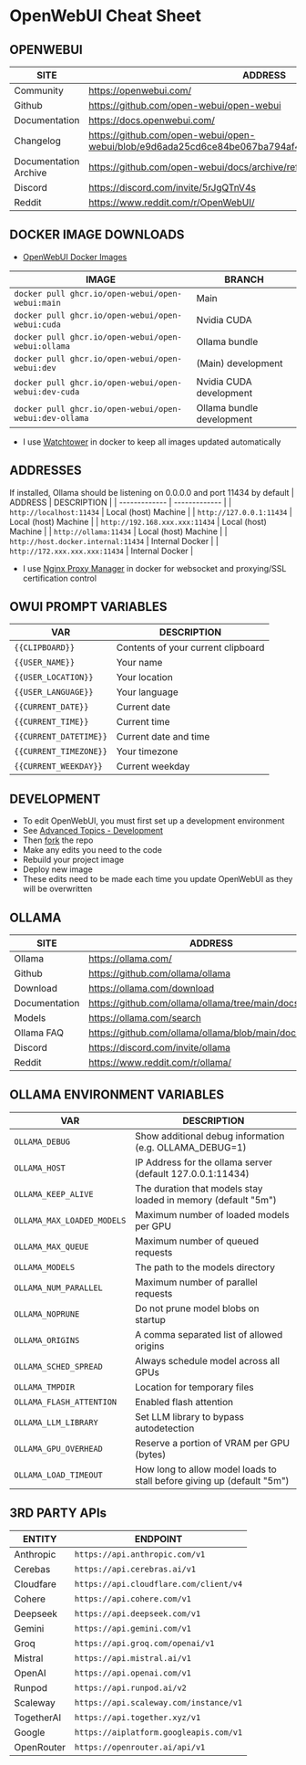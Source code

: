 # OpenWebUI Cheat Sheet

## OPENWEBUI
| SITE | ADDRESS |
| ------------- | ------------- |
| Community | https://openwebui.com/ |
| Github | https://github.com/open-webui/open-webui |
| Documentation | https://docs.openwebui.com/ |
| Changelog | https://github.com/open-webui/open-webui/blob/e9d6ada25cd6ce84be067ba794af4c9d7116edc7/CHANGELOG.md |
| Documentation Archive | https://github.com/open-webui/docs/archive/refs/heads/main.zip |
| Discord | https://discord.com/invite/5rJgQTnV4s |
| Reddit | https://www.reddit.com/r/OpenWebUI/ |

## DOCKER IMAGE DOWNLOADS
 - [OpenWebUI Docker Images](https://github.com/open-webui/open-webui/pkgs/container/open-webui/versions?filters%5Bversion_type%5D=tagged)

| IMAGE | BRANCH |
| ------------- | ------------- |
| ```docker pull ghcr.io/open-webui/open-webui:main``` | Main |
| ```docker pull ghcr.io/open-webui/open-webui:cuda``` | Nvidia CUDA |
| ```docker pull ghcr.io/open-webui/open-webui:ollama``` | Ollama bundle |
| ```docker pull ghcr.io/open-webui/open-webui:dev``` | (Main) development |
| ```docker pull ghcr.io/open-webui/open-webui:dev-cuda``` | Nvidia CUDA development |
| ```docker pull ghcr.io/open-webui/open-webui:dev-ollama``` | Ollama bundle development |
 * I use [Watchtower](https://github.com/containrrr/watchtower) in docker to keep all images updated automatically

## ADDRESSES
If installed, Ollama should be listening on 0.0.0.0 and port 11434 by default
| ADDRESS | DESCRIPTION |
| ------------- | ------------- |
| ```http://localhost:11434``` | Local (host) Machine |
| ```http://127.0.0.1:11434``` | Local (host) Machine | 
| ```http://192.168.xxx.xxx:11434``` | Local (host) Machine |
| ```http://ollama:11434``` | Local (host) Machine | 
| ```http://host.docker.internal:11434``` | Internal Docker |
| ```http://172.xxx.xxx.xxx:11434``` | Internal Docker |
 * I use [Nginx Proxy Manager](https://nginxproxymanager.com/guide/) in docker for websocket and proxying/SSL certification control

## OWUI PROMPT VARIABLES 
| VAR | DESCRIPTION |
| ------------- | ------------- |
| ```{{CLIPBOARD}}``` | Contents of your current clipboard |
| ```{{USER_NAME}}``` | Your name |
| ```{{USER_LOCATION}}``` | Your location |
| ```{{USER_LANGUAGE}}``` | Your language |
| ```{{CURRENT_DATE}}``` | Current date |
| ```{{CURRENT_TIME}}``` | Current time |
| ```{{CURRENT_DATETIME}}``` | Current date and time |
| ```{{CURRENT_TIMEZONE}}``` | Your timezone |
| ```{{CURRENT_WEEKDAY}}``` | Current weekday |
 
## DEVELOPMENT
 * To edit OpenWebUI, you must first set up a development environment
 * See [Advanced Topics - Development](https://docs.openwebui.com/getting-started/advanced-topics/development)
 * Then [fork](https://github.com/open-webui/open-webui/fork) the repo 
 * Make any edits you need to the code
 * Rebuild your project image
 * Deploy new image
 * These edits need to be made each time you update OpenWebUI as they will be overwritten

## OLLAMA
| SITE | ADDRESS |
| ------------- | ------------- |
| Ollama | https://ollama.com/ |
| Github | https://github.com/ollama/ollama |
| Download | https://ollama.com/download |
| Documentation | https://github.com/ollama/ollama/tree/main/docs |
| Models | https://ollama.com/search |
| Ollama FAQ | https://github.com/ollama/ollama/blob/main/docs/faq.md |
| Discord | https://discord.com/invite/ollama |
| Reddit | https://www.reddit.com/r/ollama/ |

## OLLAMA ENVIRONMENT VARIABLES
| VAR | DESCRIPTION |
| ------------- | ------------- |
| ```OLLAMA_DEBUG``` | Show additional debug information (e.g. OLLAMA_DEBUG=1) |
| ```OLLAMA_HOST``` | IP Address for the ollama server (default 127.0.0.1:11434) |
| ```OLLAMA_KEEP_ALIVE``` | The duration that models stay loaded in memory (default "5m") |
| ```OLLAMA_MAX_LOADED_MODELS``` | Maximum number of loaded models per GPU |
| ```OLLAMA_MAX_QUEUE``` | Maximum number of queued requests |
| ```OLLAMA_MODELS``` | The path to the models directory |
| ```OLLAMA_NUM_PARALLEL``` | Maximum number of parallel requests |
| ```OLLAMA_NOPRUNE``` | Do not prune model blobs on startup |
| ```OLLAMA_ORIGINS``` | A comma separated list of allowed origins |
| ```OLLAMA_SCHED_SPREAD``` | Always schedule model across all GPUs |
| ```OLLAMA_TMPDIR``` | Location for temporary files |
| ```OLLAMA_FLASH_ATTENTION``` | Enabled flash attention |
| ```OLLAMA_LLM_LIBRARY``` | Set LLM library to bypass autodetection |
| ```OLLAMA_GPU_OVERHEAD``` | Reserve a portion of VRAM per GPU (bytes) |
| ```OLLAMA_LOAD_TIMEOUT``` | How long to allow model loads to stall before giving up (default "5m") |

## 3RD PARTY APIs
| ENTITY | ENDPOINT |
| ------------- | ------------- |
| Anthropic | ```https://api.anthropic.com/v1``` |
| Cerebas | ```https://api.cerebras.ai/v1``` |
| Cloudfare | ```https://api.cloudflare.com/client/v4``` |
| Cohere | ```https://api.cohere.com/v1``` |
| Deepseek | ```https://api.deepseek.com/v1``` |
| Gemini | ```https://api.gemini.com/v1``` |
| Groq | ```https://api.groq.com/openai/v1``` |
| Mistral | ```https://api.mistral.ai/v1``` |
| OpenAI | ```https://api.openai.com/v1``` |
| Runpod | ```https://api.runpod.ai/v2``` |
| Scaleway | ```https://api.scaleway.com/instance/v1``` |
| TogetherAI | ```https://api.together.xyz/v1``` |
| Google | ```https://aiplatform.googleapis.com/v1``` |
| OpenRouter | ```https://openrouter.ai/api/v1``` |
